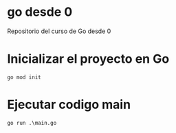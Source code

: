 # go desde 0
Repositorio del curso de Go desde 0

# Inicializar el proyecto en Go
`go mod init`


# Ejecutar codigo main
`go run .\main.go `

